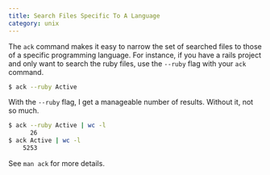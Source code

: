 ```yaml
---
title: Search Files Specific To A Language
category: unix
---
```


The `ack` command makes it easy to narrow the set of searched files to those
of a specific programming language. For instance, if you have a rails
project and only want to search the ruby files, use the `--ruby` flag with
your `ack` command.

```bash
$ ack --ruby Active
```

With the `--ruby` flag, I get a manageable number of results. Without it,
not so much.

```bash
$ ack --ruby Active | wc -l
      26
$ ack Active | wc -l
    5253
```

See `man ack` for more details.
